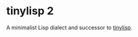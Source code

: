 # tinylisp 2

A minimalist Lisp dialect and successor to [tinylisp](https://github.com/dloscutoff/Esolangs/tree/master/tinylisp).
